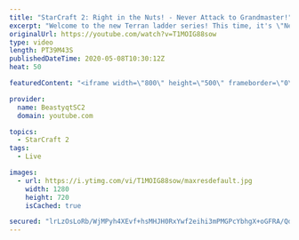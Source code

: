 ```yaml
---
title: "StarCraft 2: Right in the Nuts! - Never Attack to Grandmaster!"
excerpt: "Welcome to the new Terran ladder series! This time, it's \"Never Attack to Grandmaster!\" In this challenge, I play as Terran on the EU ladder, and in every game I'm not allowed to attack with any units except for using Ghosts. I'm allowed to make any army units for defending, as long as I don't attack"
originalUrl: https://youtube.com/watch?v=T1MOIG88sow
type: video
length: PT39M43S
publishedDateTime: 2020-05-08T10:30:12Z
heat: 50

featuredContent: "<iframe width=\"800\" height=\"500\" frameborder=\"0\" src=\"https://www.youtube.com/embed/T1MOIG88sow\" allow=\"accelerometer; autoplay; encrypted-media; gyroscope; picture-in-picture\" allowfullscreen></iframe>"

provider:
  name: BeastyqtSC2
  domain: youtube.com

topics:
  - StarCraft 2
tags:
  - Live

images:
  - url: https://i.ytimg.com/vi/T1MOIG88sow/maxresdefault.jpg
    width: 1280
    height: 720
    isCached: true

secured: "lrLzOsLoRb/WjMPyh4XEvf+hsMHJH0RxYwf2eihi3mPMGPcYbhgX+oGFRA/Qdy/hUUmi5vA43Wev5mVQ5GlDF5TG2RzvMYCpgkmw35/gb5sbDcB+i3IrMptIF/aGldaYY9nAXkth7yGS1GIZt/MHMNjqKVk6RKv4Hqx+4gCnqTIS3SxwEYIKMR/6HZMSXnZS6UAopBJxCY3j1ltU6eCS2Ubqa/fDik7nIdll3R1+7Zfg2pGvvmTg7hcOWvaNE1dOj17wqhL9FGLmg5UBFaRy+HVDlZswZjgjKAiCMMAP9t839QQj/G6IyDBnMp9k0pyLGI+ArzXLwyZQ/lNahxw/cZl/vwp9a/BirpzrF0oSib1e0xUPwySlFDNOC/p3p+CADHyVcjWnNctrrP/qDFmk8ZZAvSYIU1TlPxJCdIUbsHc=;YPekls+1nmp6qjb6Aog7Pw=="
---
```


